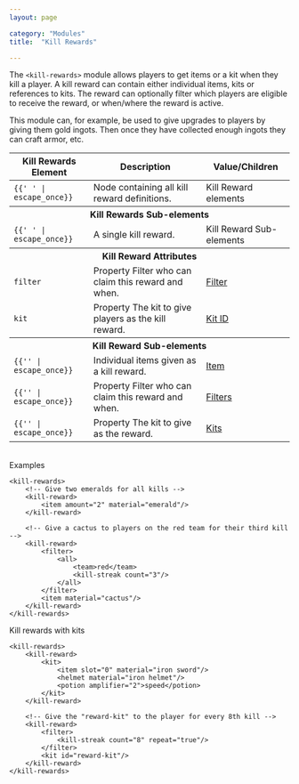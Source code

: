```yaml
---
layout: page

category: "Modules"
title:  "Kill Rewards"

---
```


The `<kill-rewards>` module allows players to get items or a kit when they kill a player.
A kill reward can contain either individual items, kits or references to kits.
The reward can optionally filter which players are eligible to receive the reward, or when/where the reward is active.

This module can, for example, be used to give upgrades to players by giving them gold ingots.
Then once they have collected enough ingots they can craft armor, etc.
<div class='table-responsive'>
  <table class='table table-striped table-condensed'>
    <thead>
      <tr>
        <th>Kill Rewards Element</th>
        <th>Description</th>
        <th>Value/Children</th>
      </tr>
    </thead>
    <tbody>
      <tr>
        <td>
          <span class='highlight'>
            <code>{{'<kill-rewards> </kill-rewards>' | escape_once}}</code>
          </span>
        </td>
        <td>Node containing all kill reward definitions.</td>
        <td>
          <span class='label label-default'>Kill Reward elements</span>
        </td>
      </tr>
      <tr>
        <th colspan='3'>Kill Rewards Sub-elements</th>
      </tr>
      <tr>
        <td>
          <span class='highlight'>
            <code>{{'<kill-reward> </kill-reward>' | escape_once}}</code>
          </span>
        </td>
        <td>
          A single kill reward.
        </td>
        <td>
          <span class='label label-default'>Kill Reward Sub-elements</span>
        </td>
      </tr>
      <tr>
        <th colspan='3'>Kill Reward Attributes</th>
      </tr>
      <tr>
        <td>
          <code>filter</code>
        </td>
        <td>
          <span class='label label-default' title='Can be either this attribute or a sub-element.'>Property</span>
          Filter who can claim this reward and when.
        </td>
        <td>
          <a href='/modules/filters'>Filter</a>
        </td>
      </tr>
      <tr>
        <td>
          <code>kit</code>
        </td>
        <td>
          <span class='label label-default' title='Can be either this attribute or a sub-element.'>Property</span>
          The kit to give players as the kill reward.
        </td>
        <td>
          <a href='/modules/kits'>Kit ID</a>
        </td>
      </tr>
      <tr>
        <th colspan='3'>Kill Reward Sub-elements</th>
      </tr>
      <tr>
        <td>
          <span class='highlight'>
            <code>{{'<item>' | escape_once}}</code>
          </span>
        </td>
        <td>
          Individual items given as a kill reward.
        </td>
        <td>
          <a href='/modules/items'>Item</a>
        </td>
      </tr>
      <tr>
        <td>
          <span class='highlight'>
            <code>{{'<filter>' | escape_once}}</code>
          </span>
        </td>
        <td>
          <span class='label label-default' title='Can be either this sub-element or an attribute.'>Property</span>
          Filter who can claim this reward and when.
        </td>
        <td>
          <a href='/modules/filters'>Filters</a>
        </td>
      </tr>
      <tr>
        <td>
          <span class='highlight'>
            <code>{{'<kit>' | escape_once}}</code>
          </span>
        </td>
        <td>
          <span class='label label-default' title='Can be either this sub-element or an attribute.'>Property</span>
          The kit to give as the reward.
        </td>
        <td>
          <a href='/modules/kits'>Kits</a>
        </td>
      </tr>
    </tbody>
  </table>
</div>
<br/>
Examples

    <kill-rewards>
        <!-- Give two emeralds for all kills -->
        <kill-reward>
            <item amount="2" material="emerald"/>
        </kill-reward>

        <!-- Give a cactus to players on the red team for their third kill -->
        <kill-reward>
            <filter>
                <all>
                    <team>red</team>
                    <kill-streak count="3"/>
                </all>
            </filter>
            <item material="cactus"/>
        </kill-reward>
    </kill-rewards>

Kill rewards with kits

    <kill-rewards>
        <kill-reward>
            <kit>
                <item slot="0" material="iron sword"/>
                <helmet material="iron helmet"/>
                <potion amplifier="2">speed</potion>
            </kit>
        </kill-reward>

        <!-- Give the "reward-kit" to the player for every 8th kill -->
        <kill-reward>
            <filter>
                <kill-streak count="8" repeat="true"/>
            </filter>
            <kit id="reward-kit"/>
        </kill-reward>
    </kill-rewards>
